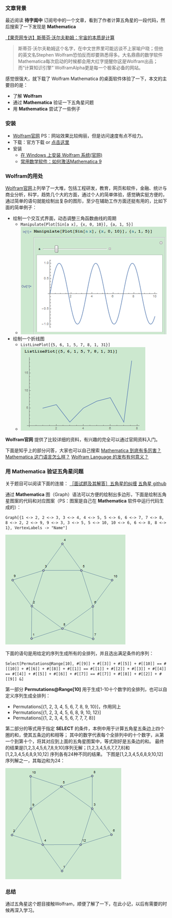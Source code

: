 
### 文章背景
最近阅读 **待字闺中** 订阅号中的一个文章，看到了作者计算五角星的一段代码，然后搜索了一下发现是 **Mathematica** 

[【果壳网专访】斯蒂芬·沃尔夫勒姆：宇宙的本质是计算](http://www.guokr.com/article/439770/#rd)
> 斯蒂芬·沃尔夫勒姆这个名字，在中文世界里可能远谈不上家喻户晓；但他的英文名Stephen Wolfram恐怕反而却要熟悉得多。大名鼎鼎的数学软件Mathematica每次启动的时候都会用大红字提醒你这是Wolfram出品；而“计算知识引擎” WolframAlpha更是每一个极客必备的网站。

感觉很强大，就下载了 Wolfram Mathematica 的桌面软件体验了一下，本文的主要目的是：

- 了解 **Wolfram**
- 通过 **Mathematica** 验证一下五角星问题
- 用 **Mathematica** 尝试了一些例子

### 安装
- [Wolfram官网](http://wolfram.com/) PS：网站效果比较绚丽，但是访问速度有点不给力。
- 下载：官方下载 or [点击这里](http://pan.baidu.com/s/1i4VBCWX)
- 安装
	- [在 Windows 上安装 Wolfram 系统(官网)](http://support.wolfram.com/kb/12440)
	- [常用数学软件：如何激活Mathematica 9](http://jingyan.baidu.com/article/1876c852b44b8a890b1376ef.html)


### Wolfram的用处
[Wolfram官网](http://wolfram.com/)上列举了一大堆，包括工程研发，教育，网页和软件，金融、统计与商业分析，科学，趋势几个大的方面，通过个人的简单体验，感觉确实挺方便的，通过简单的语句就能绘制出复杂的图形，至少在辅助工作方面还挺有用的，比如下面的简单例子：
- 绘制一个交互式界面，动态调整三角函数曲线的周期
	- `Manipulate[Plot[Sin[a x], {x, 0, 10}], {a, 1, 5}]`
	- ![三角函数曲线](https://github.com/tanchao90/evolution/blob/master/wolfram/res/image_1.png)
- 绘制一个折线图
	- `ListLinePlot[{5, 6, 1, 5, 7, 8, 1, 31}]`
	- ![折线图](https://github.com/tanchao90/evolution/blob/master/wolfram/res/image_2.png)

**Wolfram官网** 提供了比较详细的资料，有兴趣的完全可以通过官网资料入门。

下面是知乎上的部分问答，大家也可以自己搜索
[Mathematica 到底有多厉害？](https://www.zhihu.com/question/27834147)
[Mathematica 这门语言怎么样？](https://www.zhihu.com/question/20324243)
[Wolfram Language 的发布有何意义？](https://www.zhihu.com/question/22860404)

### 用 **Mathematica** 验证五角星问题
关于题目可以阅读下面的连接：
[［面试题及其解答］五角星的纠缠](http://chuansong.me/n/2752733)
[五角星 github](https://github.com/tanchao90/daiziguizhong/tree/master/pentagram)

通过 **Mathematica** 图（Graph）语法可以方便的绘制出多边形，下面是绘制五角星图案的代码和对应图案（PS：图案是自己在 **Mathematica** 软件中运行代码生成的）：
```
Graph[{1 <-> 2, 2 <-> 3, 3 <-> 4, 4 <-> 5, 5 <-> 6, 6 <-> 7, 7 <-> 8, 8 <-> 2, 2 <-> 9, 9 <-> 3, 3 <-> 5, 5 <-> 10, 10 <-> 6, 6 <-> 8, 8 <-> 1}, VertexLabels -> "Name"]
```
![五角星](https://github.com/tanchao90/evolution/blob/master/wolfram/res/image_3.png)

下面的语句是用给定的序列生成所有的全排列，并且选出满足条件的序列：
```
Select[Permutations@Range[10], #[[9]] + #[[3]] + #[[5]] + #[[10]] == #[[10]] + #[[6]] + #[[8]] + #[[1]] == #[[1]] + #[[2]] + #[[3]] + #[[4]] == #[[4]] + #[[5]] + #[[6]] + #[[7]] == #[[7]] + #[[8]] + #[[2]] + #[[9]] &]
```

第一部分 **Permutations@Range[10]** 用于生成1-10十个数字的全排列，也可以自定义序列生成全排列：
- Permutations[{1, 2, 3, 4, 5, 6, 7, 8, 9, 10}]，作用同上
- Permutations[{1, 2, 3, 4, 5, 6, 8, 9, 10, 12}]
- Permutations[{1, 2, 3, 4, 5, 6, 7, 7, 7, 8}]

第二部分的等式用于指定 **SELECT** 的条件，本例中用于计算五角星五条边上四个圈的和，使其五条边的和相等；
其中的数字代表每个全排列中的十个数字，从第一个到第十个，将其对应到上面的五角星图案中，等式刚好是五条边的和。
最终的结果是[1,2,3,4,5,6,7,8,9,10]序列无解；[1,2,3,4,5,6,7,7,7,8]和[1,2,3,4,5,6,8,9,10,12] 序列各有24种不同的结果。
下图是[1,2,3,4,5,6,8,9,10,12]序列解之一，其每边和为24：

![五角星有解序列](https://github.com/tanchao90/evolution/blob/master/wolfram/res/image_4.png)

### 总结
通过五角星这个题目接触Wolfram，顺便了解了一下，在此小记，以后有需要的时候再深入学习。
